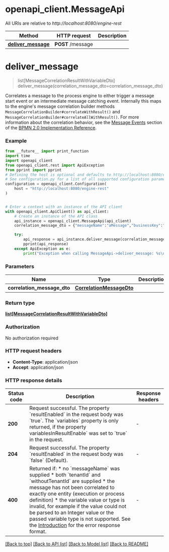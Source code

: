 # openapi_client.MessageApi

All URIs are relative to *http://localhost:8080/engine-rest*

Method | HTTP request | Description
------------- | ------------- | -------------
[**deliver_message**](MessageApi.md#deliver_message) | **POST** /message | 


# **deliver_message**
> list[MessageCorrelationResultWithVariableDto] deliver_message(correlation_message_dto=correlation_message_dto)



Correlates a message to the process engine to either trigger a message start event or an intermediate message  catching event. Internally this maps to the engine's message correlation builder methods `MessageCorrelationBuilder#correlateWithResult()` and `MessageCorrelationBuilder#correlateAllWithResult()`. For more information about the correlation behavior, see the [Message Events](https://docs.camunda.org/manual/7.13/bpmn20/events/message-events/) section of the [BPMN 2.0 Implementation Reference](https://docs.camunda.org/manual/7.13/reference/bpmn20/).

### Example

```python
from __future__ import print_function
import time
import openapi_client
from openapi_client.rest import ApiException
from pprint import pprint
# Defining the host is optional and defaults to http://localhost:8080/engine-rest
# See configuration.py for a list of all supported configuration parameters.
configuration = openapi_client.Configuration(
    host = "http://localhost:8080/engine-rest"
)


# Enter a context with an instance of the API client
with openapi_client.ApiClient() as api_client:
    # Create an instance of the API class
    api_instance = openapi_client.MessageApi(api_client)
    correlation_message_dto = {"messageName":"aMessage","businessKey":"aBusinessKey","correlationKeys":{"aVariable":{"value":"aValue","type":"String"}},"processVariables":{"aVariable":{"value":"aNewValue","type":"String","valueInfo":{"transient":true}},"anotherVariable":{"value":true,"type":"Boolean"}}} # CorrelationMessageDto |  (optional)

    try:
        api_response = api_instance.deliver_message(correlation_message_dto=correlation_message_dto)
        pprint(api_response)
    except ApiException as e:
        print("Exception when calling MessageApi->deliver_message: %s\n" % e)
```

### Parameters

Name | Type | Description  | Notes
------------- | ------------- | ------------- | -------------
 **correlation_message_dto** | [**CorrelationMessageDto**](CorrelationMessageDto.md)|  | [optional] 

### Return type

[**list[MessageCorrelationResultWithVariableDto]**](MessageCorrelationResultWithVariableDto.md)

### Authorization

No authorization required

### HTTP request headers

 - **Content-Type**: application/json
 - **Accept**: application/json

### HTTP response details
| Status code | Description | Response headers |
|-------------|-------------|------------------|
**200** | Request successful. The property &#x60;resultEnabled&#x60; in the request body was &#x60;true&#x60;. The &#x60;variables&#x60; property is only returned, if the property variablesInResultEnable&#x60; was set to &#x60;true&#x60; in the request. |  -  |
**204** | Request successful. The property &#x60;resultEnabled&#x60; in the request body was &#x60;false&#x60; (Default). |  -  |
**400** | Returned if: * no &#x60;messageName&#x60; was supplied * both &#x60;tenantId&#x60; and &#x60;withoutTenantId&#x60; are supplied * the message has not been correlated to exactly one entity (execution or process definition) * the variable value or type is invalid, for example if the value could not be parsed to an Integer value or the passed variable type is not supported.  See the [Introduction](https://docs.camunda.org/manual/7.13/reference/rest/overview/#error-handling) for the error response format. |  -  |

[[Back to top]](#) [[Back to API list]](../README.md#documentation-for-api-endpoints) [[Back to Model list]](../README.md#documentation-for-models) [[Back to README]](../README.md)

